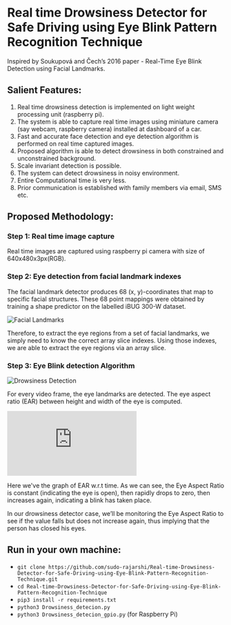 # Real time Drowsiness Detector for Safe Driving using Eye Blink Pattern Recognition Technique
Inspired by Soukupová and Čech’s 2016 paper - Real-Time Eye Blink Detection using Facial Landmarks.

## Salient Features:
1) Real time drowsiness detection is implemented on light weight
processing unit (raspberry pi).
2) The system is able to capture real time images using miniature
camera (say webcam, raspberry camera) installed at dashboard
of a car.
3) Fast and accurate face detection and eye detection algorithm is
performed on real time captured images.
4) Proposed algorithm is able to detect drowsiness in both
constrained and unconstrained background.
5) Scale invariant detection is possible.
6) The system can detect drowsiness in noisy environment.
7) Entire Computational time is very less.
8) Prior communication is established with family members via
email, SMS etc.

## Proposed Methodology:
### Step 1: Real time image capture
Real time images are captured using raspberry pi camera with size of
640x480x3px(RGB).
### Step 2: Eye detection from facial landmark indexes
The facial landmark detector produces 68 (x, y)-coordinates that map
to specific facial structures. These 68 point mappings were obtained
by training a shape predictor on the labelled iBUG 300-W dataset.

![Facial Landmarks](https://pyblog.xyz/wp-content/uploads/2018/03/facial_landmarks_68markup-300x242.jpg)

Therefore, to extract the eye regions from a set of facial
landmarks, we simply need to know the correct array slice
indexes. Using those indexes, we are able to extract the eye
regions via an array slice.


### Step 3: Eye Blink detection Algorithm
![Drowsiness Detection](https://www.pyimagesearch.com/wp-content/uploads/2017/04/blink_detection_plot.jpg)

For every video frame, the eye landmarks are detected. The eye aspect ratio (EAR) between height
and width of the eye is computed.

![alt text](https://latex.codecogs.com/gif.latex?EAR%20%3D%20%5Cfrac%7B%7C%7Cp_2-p_6%7C%7C&plus;%7C%7Cp_3-p_5%7C%7C%7D%7B%7C%7Cp_1-p_4%7C%7C%7D)

Here we've the graph of EAR w.r.t time. As we can see, the Eye Aspect Ratio is constant (indicating the eye is open), then rapidly drops to zero, then increases again, indicating a blink has taken place.

In our drowsiness detector case, we’ll be monitoring the Eye Aspect Ratio to see if the value falls but does not increase again, thus implying that the person has closed his eyes.

## Run in your own machine:
* `git clone https://github.com/sudo-rajarshi/Real-time-Drowsiness-Detector-for-Safe-Driving-using-Eye-Blink-Pattern-Recognition-Technique.git`
* `cd Real-time-Drowsiness-Detector-for-Safe-Driving-using-Eye-Blink-Pattern-Recognition-Technique`
* `pip3 install -r requirements.txt`
* `python3 Drowsiness_detecion.py`
* `python3 Drowsiness_detecion_gpio.py` (for Raspberry Pi)


